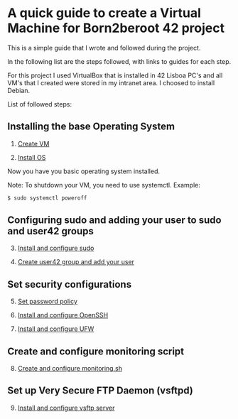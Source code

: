 # A quick guide to create  a Virtual Machine for Born2beroot 42 project

This is a simple guide that I wrote and followed during the project.

In the following list are the steps followed, with links to guides for each step.

For this project I used VirtualBox that is installed in 42 Lisboa PC's and all VM's that I created were stored in my intranet area.
I choosed to install Debian.

List of followed steps:

## Installing the base Operating System

1. [Create VM](Create_Born2beroot_VM.md)

2. [Install OS](Install_OS.md)

Now you have you basic operating system installed.

Note: To shutdown your VM, you need to use systemctl.
Example:
```bash
$ sudo systemctl poweroff
```

## Configuring sudo and adding your user to sudo and user42 groups

3. [Install and configure sudo](Configure_sudo.md)

4. [Create user42 group and add your user](Create_user42_group.md)

## Set security configurations

5. [Set password policy](Password_policy_setup.md)

6. [Install and configure OpenSSH](Install_and_configure_ssh.md)

7. [Install and configure UFW](Install_and_configure_UFW.md)

## Create and configure monitoring script

8. [Create and configure monitoring.sh](Create_and_configure_monitoring_script.md)

## Set up Very Secure FTP Daemon (vsftpd)

9. [Install and configure vsftp server](Install_and_configure_vsftpd.md)